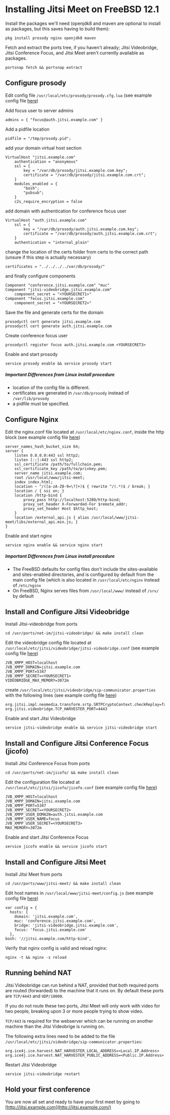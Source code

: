 # Installing Jitsi Meet on FreeBSD 12.1

 Install the packages we'll need (openjdk8 and maven are optional to install as packages, but this saves having to build them):
 
```
pkg install prosody nginx openjdk8 maven
```

Fetch and extract the ports tree, if you haven't already; Jitsi Videobridge, Jitsi Conference Focus, and Jitsi Meet aren't currently available as packages.

```
portsnap fetch && portsnap extract
```

## Configure prosody

Edit config file `/usr/local/etc/prosody/prosody.cfg.lua` (see example config file [here](prosody.cfg.lua))

Add focus user to server admins

```
admins = { "focus@auth.jitsi.example.com" }
```

Add a pidfile location

```
pidfile = "/tmp/prosody.pid";
```

add your domain virtual host section

```
VirtualHost "jitsi.example.com"
    authentication = "anonymous"
    ssl = {
        key = "/var/db/prosody/jitsi.example.com.key";
        certificate = "/var/db/prosody/jitsi.example.com.crt";
    }
    modules_enabled = {
        "bosh";
        "pubsub";
    }
    c2s_require_encryption = false
```

add domain with authentication for conference focus user

```
VirtualHost "auth.jitsi.example.com"
	ssl = {
		key = "/var/db/prosody/auth.jitsi.example.com.key";
		certificate = "/var/db/prosody/auth.jitsi.example.com.crt";
	}
	authentication = "internal_plain"
```

change the location of the certs folder from certs to the correct path (unsure if this step is actually necessary)

```
certificates = "../../../../var/db/prosody/"
```

and finally configure components

```
Component "conference.jitsi.example.com" "muc"
Component "jitsi-videobridge.jitsi.example.com"
    component_secret = "<YOURSECRET1>"
Component "focus.jitsi.example.com"
    component_secret = "<YOURSECRET2>"
```

Save the file and generate certs for the domain

```
prosodyctl cert generate jitsi.example.com
prosodyctl cert generate auth.jitsi.example.com
```

Create conference focus user

```
prosodyctl register focus auth.jitsi.example.com <YOURSECRET3>
```

Enable and start prosody

```
service prosody enable && service prosody start
```

##### Important Differences from Linux install procedure
* location of the config file is different. 
* certificates are generated in `/var/db/prosody` instead of `/var/lib/prosody` 
* a pidfile must be specified.

## Configure Nginx
Edit the nginx.conf file located at `/usr/local/etc/nginx.conf`, inside the http block (see example config file [here](nginx.conf))

```
server_names_hash_bucket_size 64;
server {
	listen 0.0.0.0:443 ssl http2;
	listen [::]:443 ssl http2;
	ssl_certificate /path/to/fullchain.pem;
	ssl_certificate_key /path/to/privkey.pem;
	server_name jitsi.example.com;
	root /usr/local/www/jitsi-meet;
	index index.html;
	location ~ ^/([a-zA-Z0-9=\?]+)$ { rewrite ^/(.*)$ / break; }
	location / { ssi on; }
	location /http-bind {
		proxy_pass http://localhost:5280/http-bind;
		proxy_set_header X-Forwarded-For $remote_addr;
		proxy_set_header Host $http_host;
	}
	location /external_api.js { alias /usr/local/www/jitsi-meet/libs/external_api.min.js; }
}
```

Enable and start nginx

```
service nginx enable && service nginx start
```

##### Important Differences from Linux install procedure
* The FreeBSD defaults for config files don't include the sites-available and sites-enabled directories, and is configured by default from the main config file (which is also located in `/usr/local/etc/nginx` instead of `/etc/nginx`
* On FreeBSD, Nginx serves files from `/usr/local/www/` instead of `/srv/` by default

## Install and Configure Jitsi Videobridge
Install Jitsi-videobridge from ports

```
cd /usr/ports/net-im/jitsi-videobridge/ && make install clean
```

Edit the videobridge config file located at `/usr/local/etc/jitsi/videobridge/jitsi-videobridge.conf` (see example config file [here](jitsi-videobridge.conf))

```
JVB_XMPP_HOST=localhost
JVB_XMPP_DOMAIN=jitsi.example.com
JVB_XMPP_PORT=5347
JVB_XMPP_SECRET=<YOURSECRET1>
VIDEOBRIDGE_MAX_MEMORY=3072m
```

create `/usr/local/etc/jitsi/videobridge/sip-communicator.properties` with the following lines (see example config file [here](sip-communicator.properties))

```
org.jitsi.impl.neomedia.transform.srtp.SRTPCryptoContext.checkReplay=false
org.jitsi.videobridge.TCP_HARVESTER_PORT=4443
```

Enable and start Jitsi Videobridge

```
service jitsi-videobridge enable && service jitsi-videobridge start
```

## Install and Configure Jitsi Conference Focus (jicofo)

Install Jitsi Conference Focus from ports

```
cd /usr/ports/net-im/jicofo/ && make install clean
```

Edit the configuration file located at `/usr/local/etc/jitsi/jicofo/jicofo.conf` (see example config file [here](jicofo.conf))

```
JVB_XMPP_HOST=localhost
JVB_XMPP_DOMAIN=jitsi.example.com
JVB_XMPP_PORT=5347
JVB_XMPP_SECRET=<YOURSECRET2>
JVB_XMPP_USER_DOMAIN=auth.jitsi.example.com
JVB_XMPP_USER_NAME=focus
JVB_XMPP_USER_SECRET=<YOURSECRET3>
MAX_MEMORY=3072m
```

Enable and start Jitsi Conference Focus

```
service jicofo enable && service jicofo start
```

## Install and Configure Jitsi Meet
Install Jitsi Meet from ports

```
cd /usr/ports/www/jitsi-meet/ && make install clean
```

Edit host names in `/usr/local/www/jitsi-meet/config.js` (see example config file [here](config.js))

```
var config = {
  hosts: {
    domain: 'jitsi.example.com',
    muc: 'conference.jitsi.example.com',
    bridge: 'jitsi-videobridge.jitsi.example.com',
    focus: 'focus.jitsi.example.com'
  },
bosh: '//jitsi.example.com/http-bind',
```

Verify that nginx config is valid and reload nginx:

```
nginx -t && nginx -s reload
```

## Running behind NAT

Jitsi Videobridge can run behind a NAT, provided that both required ports are routed (forwarded) to the machine that it runs on. By default these ports are `TCP/4443` and `UDP/10000`.

If you do not route these two ports, Jitsi Meet will only work with video for two people, breaking upon 3 or more people trying to show video.

`TCP/443` is required for the webserver which can be running on another machine than the Jitsi Videobrige is running on.

The following extra lines need to be added to the file `/usr/local/etc/jitsi/videobridge/sip-communicator.properties`:
```
org.ice4j.ice.harvest.NAT_HARVESTER_LOCAL_ADDRESS=<Local.IP.Address>
org.ice4j.ice.harvest.NAT_HARVESTER_PUBLIC_ADDRESS=<Public.IP.Address>
```

Restart Jitsi Videobridge

```
service jitsi-videobridge restart
```

## Hold your first conference

You are now all set and ready to have your first meet by going to  [http://jitsi.example.com](http://jitsi.example.com/)
